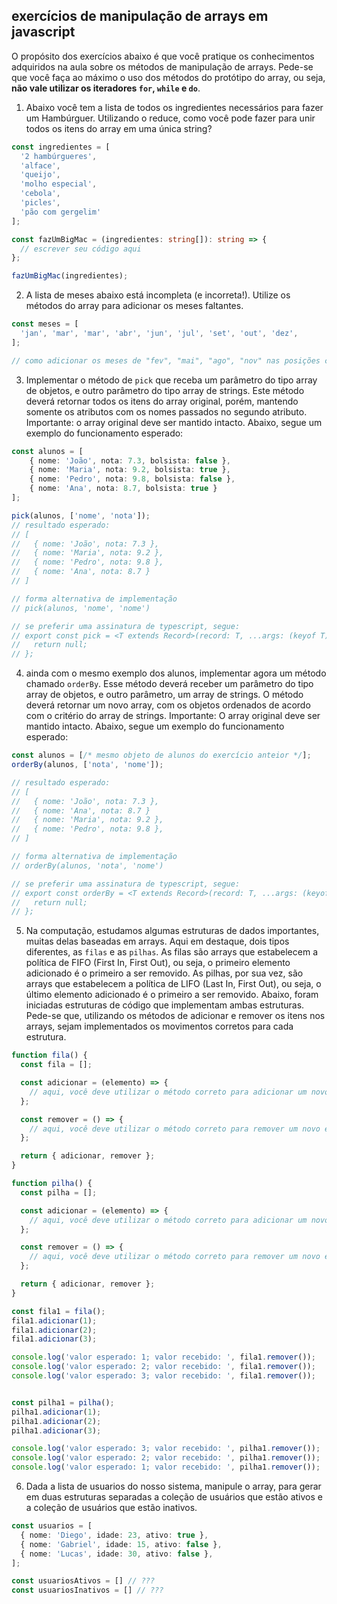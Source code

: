 ## exercícios de manipulação de arrays em javascript

O propósito dos exercícios abaixo é que você pratique os conhecimentos adquiridos na aula sobre os métodos de manipulação de arrays. Pede-se que você faça ao máximo o uso dos métodos do protótipo do array, ou seja, **não vale utilizar os iteradores `for`, `while` e `do`**.


1. Abaixo você tem a lista de todos os ingredientes necessários para fazer um Hambúrguer. Utilizando o reduce, como você pode fazer para unir todos os itens do array em uma única string?

```ts
const ingredientes = [
  '2 hambúrgueres',
  'alface',
  'queijo',
  'molho especial',
  'cebola',
  'picles',
  'pão com gergelim'
];

const fazUmBigMac = (ingredientes: string[]): string => {
  // escrever seu código aqui
};

fazUmBigMac(ingredientes);
```

2. A lista de meses abaixo está incompleta (e incorreta!). Utilize os métodos do array para adicionar os meses faltantes.

```ts
const meses = [
  'jan', 'mar', 'mar', 'abr', 'jun', 'jul', 'set', 'out', 'dez',
];

// como adicionar os meses de "fev", "mai", "ago", "nov" nas posições corretas?
```

3. Implementar o método de `pick` que receba um parâmetro do tipo array de objetos, e outro parâmetro do tipo array de strings. Este método deverá retornar todos os itens do array original, porém, mantendo somente os atributos com os nomes passados no segundo atributo. Importante: o array original deve ser mantido intacto. Abaixo, segue um exemplo do funcionamento esperado:

```ts
const alunos = [
    { nome: 'João', nota: 7.3, bolsista: false },
    { nome: 'Maria', nota: 9.2, bolsista: true },
    { nome: 'Pedro', nota: 9.8, bolsista: false },
    { nome: 'Ana', nota: 8.7, bolsista: true }
];

pick(alunos, ['nome', 'nota']);
// resultado esperado:
// [
//   { nome: 'João', nota: 7.3 },
//   { nome: 'Maria', nota: 9.2 },
//   { nome: 'Pedro', nota: 9.8 },
//   { nome: 'Ana', nota: 8.7 }
// ]

// forma alternativa de implementação
// pick(alunos, 'nome', 'nome')

// se preferir uma assinatura de typescript, segue:
// export const pick = <T extends Record>(record: T, ...args: (keyof T)[]): Record => {
//   return null;
// };
```

4. ainda com o mesmo exemplo dos alunos, implementar agora um método chamado `orderBy`. Esse método deverá receber um parâmetro do tipo array de objetos, e outro parâmetro, um array de strings. O método deverá retornar um novo array, com os objetos ordenados de acordo com o critério do array de strings. Importante: O array original deve ser mantido intacto. Abaixo, segue um exemplo do funcionamento esperado:

```ts
const alunos = [/* mesmo objeto de alunos do exercício anteior */];
orderBy(alunos, ['nota', 'nome']);

// resultado esperado:
// [
//   { nome: 'João', nota: 7.3 },
//   { nome: 'Ana', nota: 8.7 }
//   { nome: 'Maria', nota: 9.2 },
//   { nome: 'Pedro', nota: 9.8 },
// ]

// forma alternativa de implementação
// orderBy(alunos, 'nota', 'nome')

// se preferir uma assinatura de typescript, segue:
// export const orderBy = <T extends Record>(record: T, ...args: (keyof T)[]): Record => {
//   return null;
// };
```

5. Na computação, estudamos algumas estruturas de dados importantes, muitas delas baseadas em arrays. Aqui em destaque, dois tipos diferentes, as `filas` e as `pilhas`. As filas são arrays que estabelecem a política de FIFO (First In, First Out), ou seja, o primeiro elemento adicionado é o primeiro a ser removido. As pilhas, por sua vez, são arrays que estabelecem a política de LIFO (Last In, First Out), ou seja, o último elemento adicionado é o primeiro a ser removido. Abaixo, foram iniciadas estruturas de código que implementam ambas estruturas. Pede-se que, utilizando os métodos de adicionar e remover os itens nos arrays, sejam implementados os movimentos corretos para cada estrutura.

```ts
function fila() {
  const fila = [];

  const adicionar = (elemento) => {
    // aqui, você deve utilizar o método correto para adicionar um novo elemento à variável de fila.
  };

  const remover = () => {
    // aqui, você deve utilizar o método correto para remover um novo elemento à variável de fila.
  };

  return { adicionar, remover };
}

function pilha() {
  const pilha = [];

  const adicionar = (elemento) => {
    // aqui, você deve utilizar o método correto para adicionar um novo elemento à variável de pilha.
  };

  const remover = () => {
    // aqui, você deve utilizar o método correto para remover um novo elemento à variável de pilha.
  };

  return { adicionar, remover };
}

const fila1 = fila();
fila1.adicionar(1);
fila1.adicionar(2);
fila1.adicionar(3);

console.log('valor esperado: 1; valor recebido: ', fila1.remover());
console.log('valor esperado: 2; valor recebido: ', fila1.remover());
console.log('valor esperado: 3; valor recebido: ', fila1.remover());


const pilha1 = pilha();
pilha1.adicionar(1);
pilha1.adicionar(2);
pilha1.adicionar(3);

console.log('valor esperado: 3; valor recebido: ', pilha1.remover());
console.log('valor esperado: 2; valor recebido: ', pilha1.remover());
console.log('valor esperado: 1; valor recebido: ', pilha1.remover());
```

6. Dada a lista de usuarios do nosso sistema, manipule o array, para gerar em duas estruturas separadas a coleção de usuários que estão ativos e a coleção de usuários que estão inativos.
```ts
const usuarios = [
  { nome: 'Diego', idade: 23, ativo: true },
  { nome: 'Gabriel', idade: 15, ativo: false },
  { nome: 'Lucas', idade: 30, ativo: false },
];

const usuariosAtivos = [] // ???
const usuariosInativos = [] // ???
```